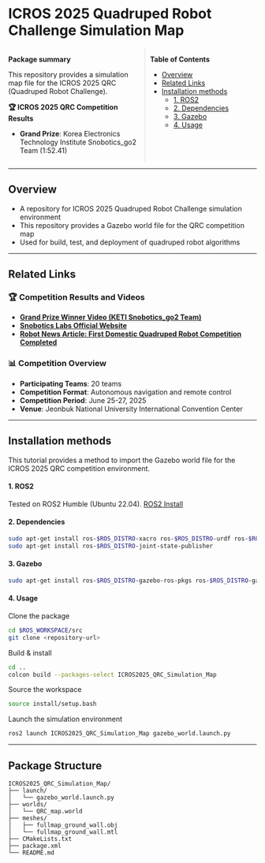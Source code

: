 # ICROS 2025 Quadruped Robot Challenge Simulation Map

<div style="display:flex;">
<div style="flex:50%; padding-right:10px; border-right: 1px solid #dcdde1">

**Package summary**

This repository provides a simulation map file for the ICROS 2025 QRC (Quadruped Robot Challenge).


**🏆 ICROS 2025 QRC Competition Results**
- **Grand Prize**: Korea Electronics Technology Institute Snobotics_go2 Team (1:52.41)

</div>
<div style="flex:40%; padding-left:10px;">

**Table of Contents**
- [Overview](#overview)
- [Related Links](#related-links)
- [Installation methods](#installation-methods)
    - [1. ROS2](#1-ros2)
    - [2. Dependencies](#2-dependencies)
    - [3. Gazebo](#3-gazebo)
    - [4. Usage](#4-usage)

</div>
</div>

---

## Overview

- A repository for ICROS 2025 Quadruped Robot Challenge simulation environment
- This repository provides a Gazebo world file for the QRC competition map
- Used for build, test, and deployment of quadruped robot algorithms

---

## Related Links

### 🏆 Competition Results and Videos
- **[Grand Prize Winner Video (KETI Snobotics_go2 Team)](https://www.youtube.com/watch?v=bHU_1xm5e2g)**
- **[Snobotics Labs Official Website](https://cypress-persimmon-6c5.notion.site/Home-1a9ee36fc61c8024951dd1021f555640)**
- **[Robot News Article: First Domestic Quadruped Robot Competition Completed](https://www.irobotnews.com/news/articleView.html?idxno=40871)**

### 📊 Competition Overview
- **Participating Teams**: 20 teams
- **Competition Format**: Autonomous navigation and remote control
- **Competition Period**: June 25-27, 2025
- **Venue**: Jeonbuk National University International Convention Center

---

## Installation methods

This tutorial provides a method to import the Gazebo world file for the ICROS 2025 QRC competition environment.

#### 1. ROS2

Tested on ROS2 Humble (Ubuntu 22.04). [ROS2 Install](https://docs.ros.org/en/humble/Installation/Ubuntu-Install-Debians.html)

#### 2. Dependencies

```bash
sudo apt-get install ros-$ROS_DISTRO-xacro ros-$ROS_DISTRO-urdf ros-$ROS_DISTRO-urdf-tutorial
sudo apt-get install ros-$ROS_DISTRO-joint-state-publisher
```

#### 3. Gazebo

```bash
sudo apt-get install ros-$ROS_DISTRO-gazebo-ros-pkgs ros-$ROS_DISTRO-gazebo-ros-control
```

#### 4. Usage

Clone the package
```bash
cd $ROS_WORKSPACE/src
git clone <repository-url>
```

Build & install
```bash
cd ..
colcon build --packages-select ICROS2025_QRC_Simulation_Map
```

Source the workspace
```bash
source install/setup.bash
```

Launch the simulation environment
```bash
ros2 launch ICROS2025_QRC_Simulation_Map gazebo_world.launch.py
```

---

## Package Structure

```
ICROS2025_QRC_Simulation_Map/
├── launch/
│   └── gazebo_world.launch.py
├── worlds/
│   └── QRC_map.world
├── meshes/
│   ├── fullmap_ground_wall.obj
│   └── fullmap_ground_wall.mtl
├── CMakeLists.txt
├── package.xml
└── README.md
```
